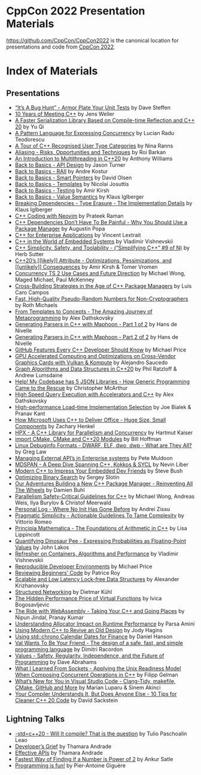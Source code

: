 CppCon 2022 Presentation Materials
==================================

https://github.com/CppCon/CppCon2022 is the canonical location for presentations
and code from [CppCon 2022](http://cppcon.org).

# Index of Materials

## Presentations

- [“It’s A Bug Hunt” - Armor Plate Your Unit Tests](Presentations/its-a-bug-hunt-fix1.pdf) by Dave Steffen
- [10 Years of Meeting C++](Presentations/10-years-of-meeting-C.pdf) by Jens Weller
- [A Faster Serialization Library Based on Compile-time Reflection and C++ 20](Presentations/A-Faster-Serialization-Library-Based-on-Compile-time-Reflection-and-C-20-Yu-Qi-CppCon-2022.pdf) by Yu Qi
- [A Pattern Language for Expressing Concurrency](Presentations/CppCon2022-a_pattern_language_for_expressing_concurrency.pdf) by Lucian Radu Teodorescu
- [A Tour of C++ Recognised User Type Categories](Presentations/CPPCON-2022-Tour-of-User-defined-types-in-C.pdf) by Nina Ranns
- [Aliasing - Risks, Opportunities and Techniques](Presentations/Aliasing-Roi-Barkan-CppCon-2022-1.pdf) by Roi Barkan
- [An Introduction to Multithreading in C++20](Presentations/introduction_to_multithreading_cpp20-1.pdf) by Anthony Williams
- [Back to Basics - API Design](Presentations/CppCon-2022-Jason-Turner-API-Design-Back-to-Basics.pdf) by Jason Turner
- [Back to Basics - RAII](Presentations/Cppcon-2022-Back-to-Basics-RAII.pdf) by Andre Kostur
- [Back to Basics - Smart Pointers](Presentations/Olsen-Smart-Pointers-CppCon22.pdf) by David Olsen
- [Back to Basics - Templates](Presentations/CTemplates_cppcon_220918.pdf) by Nicolai Josuttis
- [Back to Basics - Testing](Presentations/Purging-Undefined-Behavior-and-Intel-Assumptions-in-a-Legacy-Codebase-CPPCon2022-Roth-Michaels.pdf) by Amir Kirsh
- [Back to Basics - Value Semantics](Presentations/Back-to-Basics-Value-Semantics-Klaus-Iglberger-CppCon-2022.pdf) by Klaus Iglberger
- [Breaking Dependencies - Type Erasure - The Implementation Details](Presentations/Breaking-Dependencies-The-Visitor-Design-Pattern-Klaus-Iglberger-CppCon-2022.pdf) by Klaus Iglberger
- [C++ Coding with Neovim](Presentations/Prateek-Raman-CppCon2022-cpp-coding-with-neovim-20220913_1940.pdf) by Prateek Raman
- [C++ Dependencies Don’t Have To Be Painful - Why You Should Use a Package Manager](Presentations/C-Dependencies-Dont-Have-To-Be-Painful-Why-You-Should-Use-a-Package-Manager.pdf) by Augustin Popa
- [C++ for Enterprise Applications](Presentations/C-for-Enterprise-Applications.pdf) by Vincent Lextrait
- [C++ in the World of Embedded Systems](Presentations/C_in_the_World_of_Embedded_Systems.pdf) by Vladimir Vishnevskii
- [C++ Simplicity, Safety, and Toolability - (“Simplifying C++” #9 of N)](Presentations/CppCon-2022-Sutter.pdf) by Herb Sutter
- [C++20’s [[likely]] Attribute - Optimizations, Pessimizations, and [[unlikely]] Consequences](Presentations/C20-likely-Attribute-Optimizations-Pessimizations-and-unlikely-Consequences.pdf) by Amir Kirsh & Tomer Vromen
- [Concurrency TS 2 Use Cases and Future Direction](Presentations/CPPCON-2022_Concurrency_TS_2_Use_Cases.pdf) by Michael Wong, Maged Michael, Paul McKenney
- [Cross-Building Strategies in the Age of C++ Package Managers](Presentations/Cross-building-strategies-in-the-age-of-C-package-managers-publish.pdf) by Luis Caro Campos
- [Fast, High-Quality Pseudo-Random Numbers for Non-Cryptographers](Presentations/Fast-High-Quality-Pseudo-Random-Numbers-CPPCon2022-Roth-Michaels.pdf) by Roth Michaels
- [From Templates to Concepts - The Amazing Journey of Metaprogramming](Presentations/From-Templates-to-Concepts.pdf) by Alex Dathskovsky
- [Generating Parsers in C++ with Maphoon - Part 1 of 2](Presentations/Generating_Parsers_in_Cpp_with_Maphoon_Part_1.pdf) by Hans de Nivelle
- [Generating Parsers in C++ with Maphoon - Part 2 of 2](Presentations/Generating_Parsers_in_Cpp_with_Maphoon_Part_2.pdf) by Hans de Nivelle
- [GitHub Features Every C++ Developer Should Know](Presentations/GitHub-Features-Every-C-Developer-Should-Know.pdf) by Michael Price
- [GPU Accelerated Computing and Optimizations on Cross-Vendor Graphics Cards with Vulkan & Kompute](Presentations/CppCon-2022-GPU-Computing-Made-Simple-with-the-C-Vulkan-SDK-the-C-Kompute-Framework-AMD-Qualcomm-NVIDIA-Friends.pdf) by Alejandro Saucedo
- [Graph Algorithms and Data Structures in C++20](Presentations/C-Phil-Ratzloff-CppCon-2022.pdf) by Phil Ratzloff & Andrew Lumsdaine
- [Help! My Codebase has 5 JSON Libraries - How Generic Programming Came to the Rescue](Presentations/CppCon-2022-How-Generic-Programming-came-to-the-rescue.pdf) by Christopher McArthur
- [High Speed Query Execution with Accelerators and C++](Presentations/High-Speed-query-execution-with-accelerators-and-CPP.pdf) by Alex Dathskovsky
- [High-performance Load-time Implementation Selection](Presentations/Load-Time-Function-Selection.pdf) by Joe Bialek & Pranav Kant
- [How Microsoft Uses C++ to Deliver Office - Huge Size, Small Components](Presentations/How-Microsoft-Uses-C-to-Deliver-Office-Zachary-Henkel-CppCon-2022.pdf) by Zachary Henkel
- [HPX - A C++ Library for Parallelism and Concurrency](Presentations/HPX-A-C-Standard-Library-for-Parallelism-and-Concurrency-CppCon-2022-1.pdf) by Hartmut Kaiser
- [import CMake, CMake and C++20 Modules](Presentations/import_cmake_cmake_and_cpp20_modules.pdf) by Bill Hoffman
- [Linux Debuginfo Formats - DWARF, ELF, dwo, dwp - What are They All?](Presentations/greg_law_cppcon_2022.odp) by Greg Law
- [Managing External API’s in Enterprise systems](Presentations/ManagingApis3c.pdf) by Pete Muldoon
- [MDSPAN - A Deep Dive Spanning C++, Kokkos & SYCL](Presentations/MDSPAN-A-Deep-Dive-Spanning-C-Kokkos-SYCL.pdf) by Nevin Liber
- [Modern C++ to Impress Your Embedded Dev Friends](Presentations/Cppcon2022-slides-Bush.pdf) by Steve Bush
- [Optimizing Binary Search](Presentations/binary-search-cppcon.pdf) by Sergey Slotin
- [Our Adventures Building a New C++ Package Manager - Reinventing All The Wheels](Presentations/DamienBuhl-CppCon2022.pdf) by Damien Buhl
- [Parallelism Safety-Critical Guidelines for C++](Presentations/cppcon-2022-safety-guidelines-for-C-parallel-and-concurrency-1.pdf) by Michael Wong, Andreas  Weis, Ilya Burylov & Christof Meerwald
- [Personal Log - Where No Init Has Gone Before](Presentations/Personal-Log_-Where-No-Init-Has-Gone-Before.pdf) by Andrei Zissu
- [Pragmatic Simplicity - Actionable Guidelines To Tame Complexity](Presentations/vittorio_romeo_pragmatic_simplicity.pdf) by Vittorio Romeo
- [Principia Mathematica - The Foundations of Arithmetic in C++](Presentations/Principia-Mathematica.pdf) by Lisa Lippincott
- [Quantifying Dinosaur Pee - Expressing Probabilities as Floating-Point Values](Presentations/Dino-Pee.pdf) by John Lakos
- [Refresher on Containers, Algorithms and Performance](Presentations/Refresher-on-Containers-Algorithms-and-Performance.pdf) by Vladimir Vishnevskii
- [Reproducible Developer Environments](Presentations/Reproducible-Developer-Environments.pdf) by Michael Price
- [Reviewing Beginners’ Code](Presentations/CppCon-2022-Patrice-Roy-Reviewing-Beginners-Code.pdf) by Patrice Roy
- [Scalable and Low Latency Lock-free Data Structures](Presentations/scalable_and_low_latency_lock-free_data_structures.pdf) by Alexander Krizhanovsky
- [Structured Networking](Presentations/structed-networking-cppcon-2022.cpp.pdf) by Dietmar Kühl
- [The Hidden Performance Price of Virtual Functions](Presentations/CppCon-The-Hidden-Performance-Price-of-Virtual-Functions.pdf) by Ivica Bogosavljevic
- [The Ride with WebAssembly - Taking Your C++ and Going Places](Presentations/CppCon2022-WebAssembly.pdf) by Nipun Jindal, Pranay Kumar
- [Understanding Allocator Impact on Runtime Performance](Presentations/cppcon-understanding_allocator_impact_on_runtime_performance.pdf) by Parsa Amini
- [Using Modern C++ to Revive an Old Design](Presentations/cppcon2022_using_modern_cpp_to_revive_an_old_design.pdf) by Jody Hagins
- [Using std::chrono Calendar Dates for Finance](Presentations/StdChronoDates_CppCon2022_CORRECTED.pdf) by Daniel Hanson
- [Val Wants To Be Your Friend - The design of a safe, fast, and simple programming language](Presentations/Val-at-CppCon-2022.pdf) by Dimitri Racordon
- [Values - Safety, Regularity, Independence, and the Future of Programming](Presentations/CPPCon-Values.pdf) by Dave Abrahams
- [What I Learned From Sockets - Applying the Unix Readiness Model When Composing Concurrent Operations in C++](Presentations/what_i_learned_from_sockets.pdf) by Filipp Gelman
- [What’s New for You in Visual Studio Code - Clang-Tidy, makefile, CMake, GitHub and More](Presentations/VSCode-session-CppCon2022-upload.pdf) by Marian Luparu & Sinem Akinci
- [Your Compiler Understands It, But Does Anyone Else - 10 Tips for Cleaner C++ 20 Code](Presentations/Your-Compiler-Understands-It-But-Does-Anyone-Else.pdf) by David Sackstein

## Lightning Talks

- [-std=c++20 - Will It compile? That is the question](Lightning%20Talks/_std%3Dc%2B%2B20%20__%20Will%20It%20compile%20That%20is%20the%20question%20Tulio%20Leao.pdf) by Tulio Paschoalin Leao
- [Developer’s Grief](Lightning%20Talks/Developer%20Grief%20Thamara%20Andrade.pdf) by Thamara Andrade
- [Effective APIs](Lightning%20Talks/Effective%20APIs%20Thamara%20Andrade.pdf) by Thamara Andrade
- [Fastest Way of Finding if a Number is Power of 2](Lightning%20Talks/USE_THIS_ERRORS_CORRECTED_Fastest%20way%20of%20finding%20if%20a%20number%20is%20a%20Power%20of%202%20_%20CppCon%202022%20Ankur%20Satle.pdf) by Ankur Satle
- [Programming is fun!](Lightning%20Talks/Programming%20is%20fun!_cppcon%20Pier_Antoine%20Gigu%C5%A0re.pptx) by Pier-Antoine Giguère
